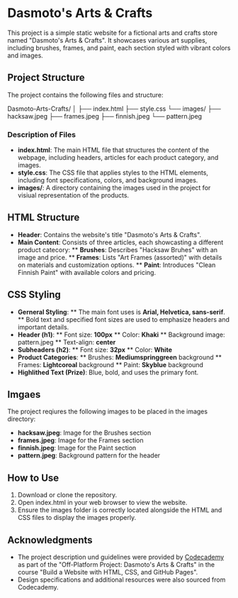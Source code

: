 # Dasmoto's Arts & Crafts

This project is a simple static website for a fictional arts and crafts store named "Dasmoto's Arts & Crafts". It showcases various art supplies, including brushes, frames, and paint, each section styled with vibrant colors and images.

## Project Structure

The project contains the following files and structure:

Dasmoto-Arts-Crafts/
│
├── index.html
├── style.css
└── images/
    ├── hacksaw.jpeg
    ├── frames.jpeg
    ├── finnish.jpeg
    └── pattern.jpeg

### Description of Files

* **index.html**: The main HTML file that structures the content of the webpage, including headers, articles for each product category, and images.
* **style.css**: The CSS file that applies styles to the HTML elements, including font specifications, colors, and background images.
* **images/**: A directory containing the images used in the project for visiual representation of the products.

## HTML Structure

* **Header**: Contains the website's title "Dasmoto's Arts & Crafts".
* **Main Content**: Consists of three articles, each showcasting a different product catecory:
** **Brushes**: Describes "Hacksaw Bruhes" with an image and price.
** **Frames**: Lists "Art Frames (assorted)" with details on materials and customization options.
** **Paint**: Introduces "Clean Finnish Paint" with available colors and pricing.

## CSS Styling

* **Gerneral Styling**:
** The main font uses is **Arial, Helvetica, sans-serif**.
** Bold text and specified font sizes are used to emphasize headers and important details.
* **Header (h1)**:
** Font size: **100px**
** Color: **Khaki**
** Background image: pattern.jpeg
** Text-align: **center**
* **Subheaders (h2)**:
** Font size: **32px**
** Color: **White**
* **Product Categories**:
** Brushes: **Mediumspringgreen** background
** Frames: **Lightcoroal** background
** Paint: **Skyblue** background
* **Highlithed Text (Prize)**: Blue, bold, and uses the primary font.

## Imgaes

The project reqiures the following images to be placed in the images directory:
* **hacksaw.jpeg**: Image for the Brushes section
* **frames.jpeg**: Image for the Frames section
* **finnish.jpeg**: Image for the Paint section
* **pattern.jpeg**: Background pattern for the header

## How to Use

1. Download or clone the repository.
2. Open index.html in your web browser to view the website.
3. Ensure the images folder is correctly located alongside the HTML and CSS files to display the images properly.

## Acknowledgments

* The project description und guidelines were provided by <a href="https://www.codecademy.com/learn/paths/learn-how-to-build-websites">Codecademy</a> as part of the "Off-Platform Project: Dasmoto's Arts & Crafts" in the course "Build a Website with HTML, CSS, and GitHub Pages".
* Design specifications and additional resources were also sourced from Codecademy.
